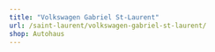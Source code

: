 ```yaml
---
title: "Volkswagen Gabriel St-Laurent"
url: /saint-laurent/volkswagen-gabriel-st-laurent/
shop: Autohaus
---
```

